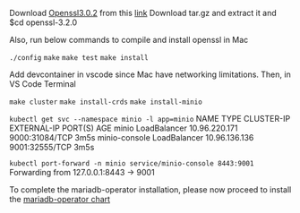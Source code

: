 
Download [Openssl3.0.2](https://openssl-library.org/source/old/3.0/index.html) from this  [link](https://openssl.org/source/old/3.0/openssl-3.0.2.tar.gz)
Download tar.gz and extract it and $cd openssl-3.2.0

Also, run below commands to compile and install openssl in Mac

`./config`
`make`
`make test` 
`make install`



Add devcontainer in vscode since Mac have networking limitations.
Then, in VS Code Terminal

`make cluster`
`make install-crds`
`make install-minio`

`kubectl get svc --namespace minio -l app=minio`
NAME            TYPE           CLUSTER-IP      EXTERNAL-IP   PORT(S)          AGE
minio           LoadBalancer   10.96.220.171   <pending>     9000:31084/TCP   3m5s
minio-console   LoadBalancer   10.96.136.136   <pending>     9001:32555/TCP   3m5s



`kubectl port-forward -n minio service/minio-console 8443:9001`
Forwarding from 127.0.0.1:8443 -> 9001


To complete the mariadb-operator installation, please now proceed to install the
[mariadb-operator chart](https://github.com/mariadb-operator/mariadb-operator?tab=readme-ov-file#helm-installation)

